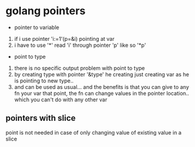 # golang pointers

* pointer to variable
1. if i use pointer 'i:=1'(p=&i) pointing at var 
1. i have to use '\*' read 'i' through pointer 'p' like so '\*p'

* point to type
1. there is no specific output problem with point to type
1. by creating type with pointer '&type' he creating just creating var as he is pointing to new type..
1. and can be used as usual... and the benefits is that you can give to any fn your var that point, the fn can change values in the pointer location.. which you can't do with any other var


## pointers with slice
point is not needed in case of only changing value of existing value in a slice

## 

